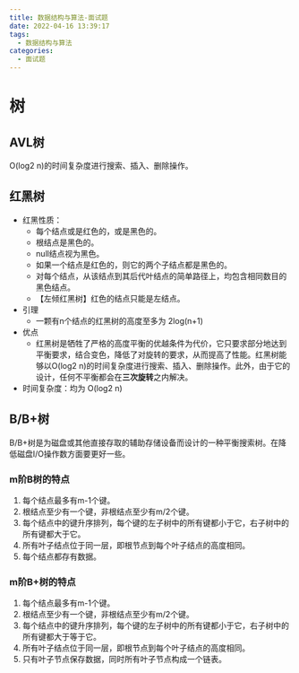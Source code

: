 ```yaml
---
title: 数据结构与算法-面试题
date: 2022-04-16 13:39:17
tags:
  - 数据结构与算法
categories:	
  - 面试题
---
```


# 树

## AVL树

O(log2 n)的时间复杂度进行搜索、插入、删除操作。

## 红黑树

+ 红黑性质：
  + 每个结点或是红色的，或是黑色的。
  + 根结点是黑色的。
  + null结点视为黑色。
  + 如果一个结点是红色的，则它的两个子结点都是黑色的。
  + 对每个结点，从该结点到其后代叶结点的简单路径上，均包含相同数目的黑色结点。
  + 【左倾红黑树】红色的结点只能是左结点。
+ 引理
  + 一颗有n个结点的红黑树的高度至多为 2log(n+1)
+ 优点
  + 红黑树是牺牲了严格的高度平衡的优越条件为代价，它只要求部分地达到平衡要求，结合变色，降低了对旋转的要求，从而提高了性能。红黑树能够以O(log2 n)的时间复杂度进行搜索、插入、删除操作。此外，由于它的设计，任何不平衡都会在**三次旋转**之内解决。
+ 时间复杂度：均为 O(log2 n)

## B/B+树

B/B+树是为磁盘或其他直接存取的辅助存储设备而设计的一种平衡搜索树。在降低磁盘I/O操作数方面要更好一些。

### m阶B树的特点

1. 每个结点最多有m-1个键。
2. 根结点至少有一个键，非根结点至少有m/2个键。
3. 每个结点中的键升序排列，每个键的左子树中的所有键都小于它，右子树中的所有键都大于它。
4. 所有叶子结点位于同一层，即根节点到每个叶子结点的高度相同。
5. 每个结点都存有数据。

### m阶B+树的特点

1. 每个结点最多有m-1个键。
2. 根结点至少有一个键，非根结点至少有m/2个键。
3. 每个结点中的键升序排列，每个键的左子树中的所有键都小于它，右子树中的所有键都大于等于它。
4. 所有叶子结点位于同一层，即根节点到每个叶子结点的高度相同。
5. 只有叶子节点保存数据，同时所有叶子节点构成一个链表。

